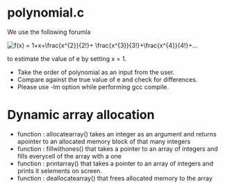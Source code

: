 # polynomial.c

We use the following forumla

<img src="https://latex.codecogs.com/svg.image?f(x)&space;=&space;1&plus;x&plus;\frac{x^{2}}{2!}&plus;&space;\frac{x^{3}}{3!}&plus;\frac{x^{4}}{4!}&plus;..." title="f(x) = 1+x+\frac{x^{2}}{2!}+ \frac{x^{3}}{3!}+\frac{x^{4}}{4!}+..." />

to estimate the value of e by setting x = 1.

- Take the order of polynomial as an input from the user.
- Compare against the true value of e and check for differences.
- Please use -lm option while performing gcc compile.

# Dynamic array allocation

- function : allocatearray() takes an integer as an argument and returns apointer to an allocated memory block of that many integers
- function : fillwithones() that takes a pointer to an array of integers and fills everycell of the array with a one
- function : printarray() that takes a pointer to an array of integers and prints it selements on screen.
- function : deallocatearray() that frees allocated memory to the array

